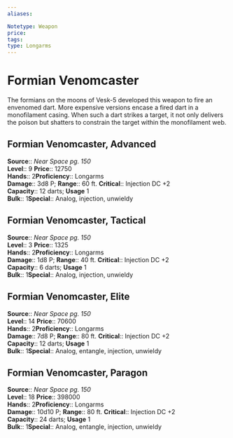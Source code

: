 ```yaml
---
aliases: 

Notetype: Weapon
price: 
tags: 
type: Longarms
---
```


# Formian Venomcaster

The formians on the moons of Vesk-5 developed this weapon to fire an envenomed dart. More expensive versions encase a fired dart in a monofilament casing. When such a dart strikes a target, it not only delivers the poison but shatters to constrain the target within the monofilament web.  

## Formian Venomcaster, Advanced

**Source**:: _Near Space pg. 150_  
**Level**:: 9
**Price**:: 12750  
**Hands**:: 2**Proficiency**:: Longarms  
**Damage**:: 3d8 P; 
**Range**:: 60 ft.
**Critical**:: Injection DC +2  
**Capacity**:: 12 darts; **Usage** 1  
**Bulk**:: 1**Special**:: Analog, injection, unwieldy

## Formian Venomcaster, Tactical

**Source**:: _Near Space pg. 150_  
**Level**:: 3
**Price**:: 1325  
**Hands**:: 2**Proficiency**:: Longarms  
**Damage**:: 1d8 P; 
**Range**:: 40 ft.
**Critical**:: Injection DC +2  
**Capacity**:: 6 darts; **Usage** 1  
**Bulk**:: 1**Special**:: Analog, injection, unwieldy

## Formian Venomcaster, Elite

**Source**:: _Near Space pg. 150_  
**Level**:: 14
**Price**:: 70600  
**Hands**:: 2**Proficiency**:: Longarms  
**Damage**:: 7d8 P; 
**Range**:: 80 ft.
**Critical**:: Injection DC +2  
**Capacity**:: 12 darts; **Usage** 1  
**Bulk**:: 1**Special**:: Analog, entangle, injection, unwieldy

## Formian Venomcaster, Paragon

**Source**:: _Near Space pg. 150_  
**Level**:: 18
**Price**:: 398000  
**Hands**:: 2**Proficiency**:: Longarms  
**Damage**:: 10d10 P; 
**Range**:: 80 ft.
**Critical**:: Injection DC +2  
**Capacity**:: 24 darts; **Usage** 1  
**Bulk**:: 1**Special**:: Analog, entangle, injection, unwieldy

